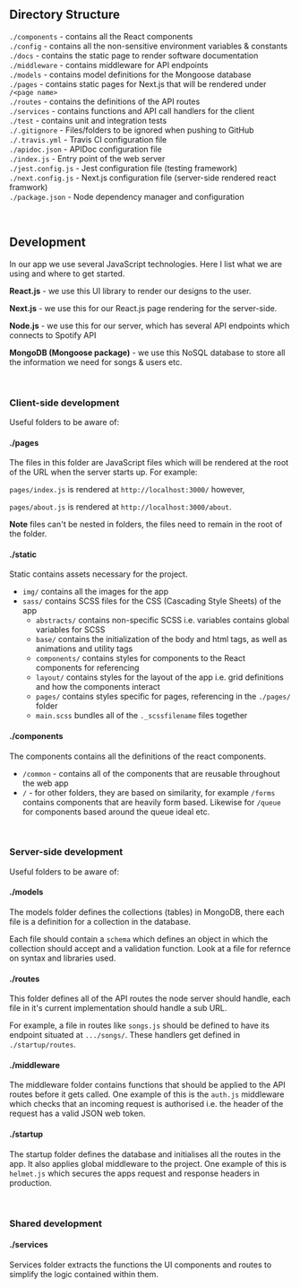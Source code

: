 ## Directory Structure

`./components` - contains all the React components <br>
`./config` - contains all the non-sensitive environment variables & constants <br>
`./docs` - contains the static page to render software documentation <br>
`./middleware` - contains middleware for API endpoints <br>
`./models` - contains model definitions for the Mongoose database <br>
`./pages` - contains static pages for Next.js that will be rendered under `/<page name>` <br>
`./routes` - contains the definitions of the API routes <br>
`./services` - contains functions and API call handlers for the client <br>
`./test` - contains unit and integration tests <br>
`./.gitignore` - Files/folders to be ignored when pushing to GitHub <br>
`./.travis.yml` - Travis CI configuration file <br>
`./apidoc.json` - APIDoc configuration file <br>
`./index.js` - Entry point of the web server <br>
`./jest.config.js` - Jest configuration file (testing framework) <br>
`./next.config.js` - Next.js configuration file (server-side rendered react framwork) <br>
`./package.json` - Node dependency manager and configuration

<br>

## Development

In our app we use several JavaScript technologies. Here I list what we are using and where to get started.

<b>React.js</b> - we use this UI library to render our designs to the user.

<b>Next.js</b> - we use this for our React.js page rendering for the server-side.

<b>Node.js</b> - we use this for our server, which has several API endpoints which connects to Spotify API

<b>MongoDB (Mongoose package)</b> - we use this NoSQL database to store all the information we need for songs & users etc.

<br>

### Client-side development

Useful folders to be aware of: <br>

#### ./pages

The files in this folder are JavaScript files which will be rendered at the root of the URL when the server starts up. For example:

`pages/index.js` is rendered at `http://localhost:3000/` however,

`pages/about.js` is rendered at `http://localhost:3000/about`.

<b>Note</b> files can't be nested in folders, the files need to remain in the root of the folder.



#### ./static

Static contains assets necessary for the project.

- `img/` contains all the images for the app
- `sass/` contains SCSS files for the CSS (Cascading Style Sheets) of the app
  - `abstracts/`  contains non-specific SCSS i.e. variables contains global variables for SCSS
  - `base/` contains the initialization of the body and html tags, as well as animations and utility tags
  - `components/` contains styles for components to the React components for referencing
  - `layout/` contains styles for the layout of the app i.e. grid definitions and how the components interact
  - `pages/` contains styles specific for pages, referencing in the `./pages/` folder
  - `main.scss` bundles all of the `._scssfilename` files together



#### ./components

The components contains all the definitions of the react components.

- `/common` - contains all of the components that are reusable throughout the web app
- `/` - for other folders, they are based on similarity, for example `/forms` contains components that are heavily form based. Likewise for `/queue` for components based around the queue ideal etc.

<br>

### Server-side development

Useful folders to be aware of: <br>



#### ./models

The models folder defines the collections (tables) in MongoDB, there each file is a definition for a collection in the database.

Each file should contain a `schema` which defines an object in which the collection should accept and a validation function.
Look at a file for refernce on syntax and libraries used.



#### ./routes

This folder defines all of the API routes the node server should handle, each file in it's current implementation should handle a sub URL.

For example, a file in routes like `songs.js` should be defined to have its endpoint situated at `.../songs/`. These handlers get defined
in `./startup/routes`.



#### ./middleware

The middleware folder contains functions that should be applied to the API routes before it gets called. One example of this is the `auth.js`
middleware which checks that an incoming request is authorised i.e. the header of the request has a valid JSON web token. 



#### ./startup

The startup folder defines the database and initialises all the routes in the app. It also applies global middleware to the project. One example
of this is `helmet.js` which secures the apps request and response headers in production.


<br>

### Shared development

#### ./services

Services folder extracts the functions the UI components and routes to simplify the logic contained within them.  